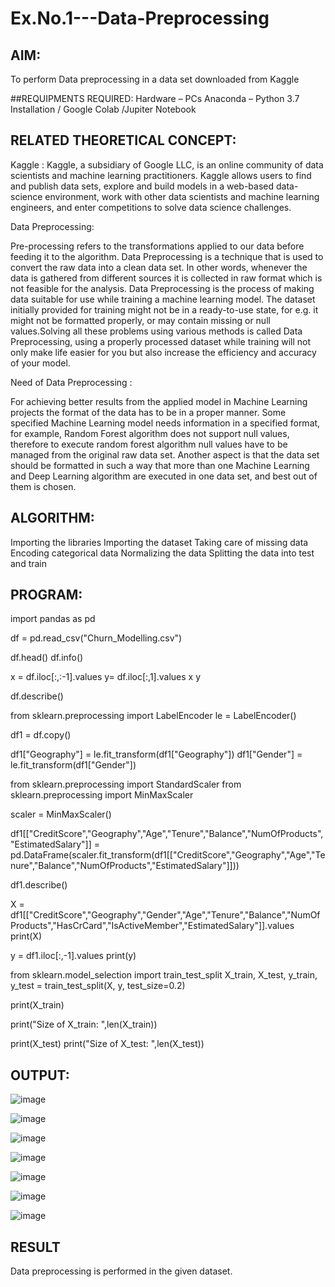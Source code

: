 # Ex.No.1---Data-Preprocessing
## AIM:

To perform Data preprocessing in a data set downloaded from Kaggle

##REQUIPMENTS REQUIRED:
Hardware – PCs
Anaconda – Python 3.7 Installation / Google Colab /Jupiter Notebook

## RELATED THEORETICAL CONCEPT:

Kaggle :
Kaggle, a subsidiary of Google LLC, is an online community of data scientists and machine learning practitioners. Kaggle allows users to find and publish data sets, explore and build models in a web-based data-science environment, work with other data scientists and machine learning engineers, and enter competitions to solve data science challenges.

Data Preprocessing:

Pre-processing refers to the transformations applied to our data before feeding it to the algorithm. Data Preprocessing is a technique that is used to convert the raw data into a clean data set. In other words, whenever the data is gathered from different sources it is collected in raw format which is not feasible for the analysis.
Data Preprocessing is the process of making data suitable for use while training a machine learning model. The dataset initially provided for training might not be in a ready-to-use state, for e.g. it might not be formatted properly, or may contain missing or null values.Solving all these problems using various methods is called Data Preprocessing, using a properly processed dataset while training will not only make life easier for you but also increase the efficiency and accuracy of your model.

Need of Data Preprocessing :

For achieving better results from the applied model in Machine Learning projects the format of the data has to be in a proper manner. Some specified Machine Learning model needs information in a specified format, for example, Random Forest algorithm does not support null values, therefore to execute random forest algorithm null values have to be managed from the original raw data set.
Another aspect is that the data set should be formatted in such a way that more than one Machine Learning and Deep Learning algorithm are executed in one data set, and best out of them is chosen.


## ALGORITHM:
Importing the libraries
Importing the dataset
Taking care of missing data
Encoding categorical data
Normalizing the data
Splitting the data into test and train

## PROGRAM:
import pandas as pd

df = pd.read_csv("Churn_Modelling.csv")

df.head()
df.info()

x = df.iloc[:,:-1].values
y= df.iloc[:,1].values
x
y

df.describe()


from sklearn.preprocessing import LabelEncoder
le = LabelEncoder()

df1 = df.copy()

df1["Geography"] = le.fit_transform(df1["Geography"])
df1["Gender"] = le.fit_transform(df1["Gender"])


from sklearn.preprocessing import StandardScaler
from sklearn.preprocessing import MinMaxScaler

scaler = MinMaxScaler()

df1[["CreditScore","Geography","Age","Tenure","Balance","NumOfProducts","EstimatedSalary"]] = pd.DataFrame(scaler.fit_transform(df1[["CreditScore","Geography","Age","Tenure","Balance","NumOfProducts","EstimatedSalary"]]))



df1.describe()


X = df1[["CreditScore","Geography","Gender","Age","Tenure","Balance","NumOfProducts","HasCrCard","IsActiveMember","EstimatedSalary"]].values
print(X)

y = df1.iloc[:,-1].values
print(y)

from sklearn.model_selection import train_test_split
X_train, X_test, y_train, y_test = train_test_split(X, y, test_size=0.2)

print(X_train)

print("Size of X_train: ",len(X_train))

print(X_test)
print("Size of X_test: ",len(X_test))

## OUTPUT:
![image](https://github.com/anandsandy4623/Ex.No.1---Data-Preprocessing/assets/135193077/2afa6f21-3d5e-4365-aacc-94f3e5b7b788)

![image](https://github.com/anandsandy4623/Ex.No.1---Data-Preprocessing/assets/135193077/aca410bd-eaa3-4fe3-bcb3-c496cc57421b)

![image](https://github.com/anandsandy4623/Ex.No.1---Data-Preprocessing/assets/135193077/c8c68458-0414-4934-b427-130eb5b15833)

![image](https://github.com/anandsandy4623/Ex.No.1---Data-Preprocessing/assets/135193077/0a68b5f7-a5d8-4612-95ae-298b175962ef)

![image](https://github.com/anandsandy4623/Ex.No.1---Data-Preprocessing/assets/135193077/e7cd2e92-b743-4c35-8d75-1fb4d90cfaea)

![image](https://github.com/anandsandy4623/Ex.No.1---Data-Preprocessing/assets/135193077/5b6ceed6-a9c6-4c92-8e75-65b3a2a8b85f)

![image](https://github.com/anandsandy4623/Ex.No.1---Data-Preprocessing/assets/135193077/30bf00bb-a4d6-4175-ac46-afbc6893163e)

## RESULT
Data preprocessing is performed in the given dataset.
